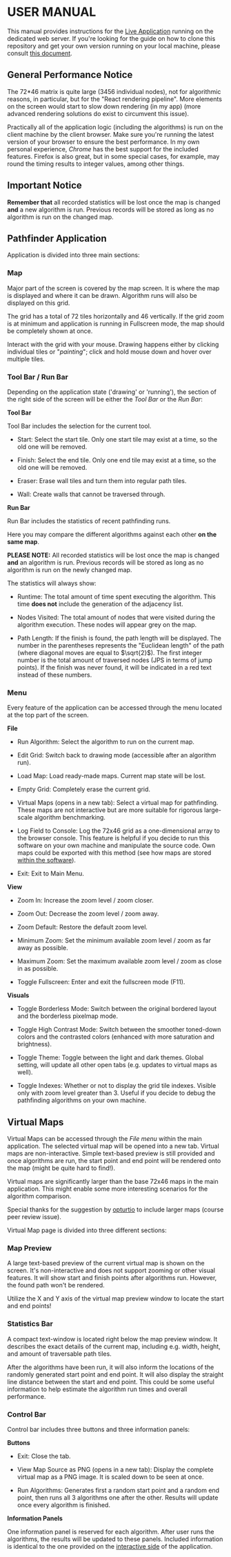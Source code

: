 # USER MANUAL

This manual provides instructions for the [Live Application](https://visualpathfinder-production.up.railway.app/ "Visual Pathfinder Web Application") running on the dedicated web server. If you're looking for the guide on how to clone this repository and get your own version running on your local machine, please consult [this document](https://github.com/joonarafael/visualpathfinder/tree/main/documentation/installation_manual.md "Installation Manual").

## General Performance Notice

The 72\*46 matrix is quite large (3456 individual nodes), not for algorithmic reasons, in particular, but for the "React rendering pipeline". More elements on the screen would start to slow down rendering (in my app) (more advanced rendering solutions do exist to circumvent this issue).

Practically all of the application logic (including the algorithms) is run on the client machine by the client browser. Make sure you're running the latest version of your browser to ensure the best performance. In my own personal experience, _Chrome_ has the best support for the included features. Firefox is also great, but in some special cases, for example, may round the timing results to integer values, among other things.

## Important Notice

**Remember that** all recorded statistics will be lost once the map is changed **and** a new algorithm is run. Previous records will be stored as long as no algorithm is run on the changed map.

## Pathfinder Application

Application is divided into three main sections:

### Map

Major part of the screen is covered by the map screen. It is where the map is displayed and where it can be drawn. Algorithm runs will also be displayed on this grid.

The grid has a total of 72 tiles horizontally and 46 vertically. If the grid zoom is at minimum and application is running in Fullscreen mode, the map should be completely shown at once.

Interact with the grid with your mouse. Drawing happens either by clicking individual tiles or "_painting_"; click and hold mouse down and hover over multiple tiles.

### Tool Bar / Run Bar

Depending on the application state ('drawing' or 'running'), the section of the right side of the screen will be either the _Tool Bar_ or the _Run Bar_:

**Tool Bar**

Tool Bar includes the selection for the current tool.

- Start: Select the start tile. Only one start tile may exist at a time, so the old one will be removed.

- Finish: Select the end tile. Only one end tile may exist at a time, so the old one will be removed.

- Eraser: Erase wall tiles and turn them into regular path tiles.

- Wall: Create walls that cannot be traversed through.

**Run Bar**

Run Bar includes the statistics of recent pathfinding runs.

Here you may compare the different algorithms against each other **on the same map**.

**PLEASE NOTE:** All recorded statistics will be lost once the map is changed **and** an algorithm is run. Previous records will be stored as long as no algorithm is run on the newly changed map.

The statistics will always show:

- Runtime: The total amount of time spent executing the algorithm. This time **does not** include the generation of the adjacency list.

- Nodes Visited: The total amount of nodes that were visited during the algorithm execution. These nodes will appear grey on the map.

- Path Length: If the finish is found, the path length will be displayed. The number in the parentheses represents the "Euclidean length" of the path (where diagonal moves are equal to $\sqrt{2}$). The first integer number is the total amount of traversed nodes (JPS in terms of jump points). If the finish was never found, it will be indicated in a red text instead of these numbers.

### Menu

Every feature of the application can be accessed through the menu located at the top part of the screen.

**File**

- Run Algorithm: Select the algorithm to run on the current map.

- Edit Grid: Switch back to drawing mode (accessible after an algorithm run).

- Load Map: Load ready-made maps. Current map state will be lost.

- Empty Grid: Completely erase the current grid.

- Virtual Maps (opens in a new tab): Select a virtual map for pathfinding. These maps are not interactive but are more suitable for rigorous large-scale algorithm benchmarking.

- Log Field to Console: Log the 72x46 grid as a one-dimensional array to the browser console. This feature is helpful if you decide to run this software on your own machine and manipulate the source code. Own maps could be exported with this method (see how maps are stored [within the software](https://github.com/joonarafael/visualpathfinder/tree/main/app/maps "Maps Folder")).

- Exit: Exit to Main Menu.

**View**

- Zoom In: Increase the zoom level / zoom closer.

- Zoom Out: Decrease the zoom level / zoom away.

- Zoom Default: Restore the default zoom level.

- Minimum Zoom: Set the minimum available zoom level / zoom as far away as possible.

- Maximum Zoom: Set the maximum available zoom level / zoom as close in as possible.

- Toggle Fullscreen: Enter and exit the fullscreen mode (F11).

**Visuals**

- Toggle Borderless Mode: Switch between the original bordered layout and the borderless pixelmap mode.

- Toggle High Contrast Mode: Switch between the smoother toned-down colors and the contrasted colors (enhanced with more saturation and brightness).

- Toggle Theme: Toggle between the light and dark themes. Global setting, will update all other open tabs (e.g. updates to virtual maps as well).

- Toggle Indexes: Whether or not to display the grid tile indexes. Visible only with zoom level greater than 3. Useful if you decide to debug the pathfinding algorithms on your own machine.

## Virtual Maps

Virtual Maps can be accessed through the _File menu_ within the main application. The selected virtual map will be opened into a new tab. Virtual maps are non-interactive. Simple text-based preview is still provided and once algorithms are run, the start point and end point will be rendered onto the map (might be quite hard to find!).

Virtual maps are significantly larger than the base 72x46 maps in the main application. This might enable some more interesting scenarios for the algorithm comparison.

Special thanks for the suggestion by [opturtio](https://github.com/opturtio "opturtio on GitHub") to include larger maps (course peer review issue).

Virtual Map page is divided into three different sections:

### Map Preview

A large text-based preview of the current virtual map is shown on the screen. It's non-interactive and does not support zooming or other visual features. It will show start and finish points after algorithms run. However, the found path won't be rendered.

Utilize the X and Y axis of the virtual map preview window to locate the start and end points!

### Statistics Bar

A compact text-window is located right below the map preview window. It describes the exact details of the current map, including e.g. width, height, and amount of traversable path tiles.

After the algorithms have been run, it will also inform the locations of the randomly generated start point and end point. It will also display the straight line distance between the start and end point. This could be some useful information to help estimate the algorithm run times and overall performance.

### Control Bar

Control bar includes three buttons and three information panels:

**Buttons**

- Exit: Close the tab.

- View Map Source as PNG (opens in a new tab): Display the complete virtual map as a PNG image. It is scaled down to be seen at once.

- Run Algorithms: Generates first a random start point and a random end point, then runs all 3 algorithms one after the other. Results will update once every algorithm is finished.

**Information Panels**

One information panel is reserved for each algorithm. After user runs the algorithms, the results will be updated to these panels. Included information is identical to the one provided on the [interactive side](https://github.com/joonarafael/visualpathfinder/blob/main/documentation/user_manual.md#tool-bar--run-bar "Tool Bar / Run Bar") of the application.
